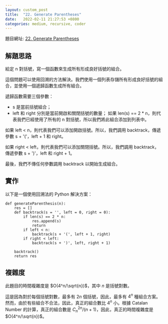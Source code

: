 ```yaml
---
layout: custom_post
title:  "22. Generate Parentheses"
date:   2022-02-11 21:27:53 +0800
categories: medium, recursive, coder
---
```


題目網址: [22. Generate Parentheses](https://leetcode.com/problems/generate-parentheses/)

## 解題思路
給定 n 對括號，寫一個函數來生成所有形成良好括號的組合。

這個問題可以使用回溯的方法解決。我們使用一個列表存儲所有形成良好括號的組合，並使用一個遞歸函數生成所有組合。

遞歸函數需要三個參數：

* s 是當前括號組合；
* left 和 right 分別是當前開啟和關閉括號的數量；
如果 len(s) == 2 * n，則代表我們已經使用了所有的 n 對括號，所以我們將此組合添加到列表中。

如果 left < n，則代表我們可以添加開啟括號。所以，我們調用 backtrack，傳遞參數 s + '('，left + 1 和 right。

如果 right < left，則代表我們可以添加關閉括號。所以，我們調用 backtrack，傳遞參數 s + ')'，left 和 right + 1。

最後，我們不傳任何參數調用 backtrack 以開始生成組合。


## 實作
以下是一個使用回溯法的 Python 解決方案：
```python=
def generateParenthesis(n):
    res = []
    def backtrack(s = '', left = 0, right = 0):
        if len(s) == 2 * n:
            res.append(s)
            return
        if left < n:
            backtrack(s + '(', left + 1, right)
        if right < left:
            backtrack(s + ')', left, right + 1)

    backtrack()
    return res
```


## 複雜度
此題目的時間複雜度是 $O(4^n/\sqrt{n})$，其中 $n$ 是括號對數。

這是因為對於每個括號對數，最多有 $2n$ 個括號，因此，最多有 $4^n$ 種組合方案。然而，由於有些組合不合法，因此，真正的組合數比 $4^n$ 小。根據 Catalan Number 的計算，真正的組合數是 $C_{n}^{2n} / (n+1)$，因此，真正的時間複雜度是 $O(4^n/\sqrt{n})$。